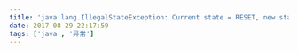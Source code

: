 ```yaml
---
title: 'java.lang.IllegalStateException: Current state = RESET, new state = FLUSHED'
date: 2017-08-29 22:17:59
tags: ['java', '异常']
---
```

